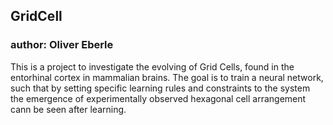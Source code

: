 ## GridCell
### author: Oliver Eberle

This is a project to investigate the evolving of Grid Cells, found in the entorhinal cortex in mammalian brains. 
The goal is to train a neural network, such that by setting specific learning rules and constraints to the system
the emergence of experimentally observed hexagonal cell arrangement cann be seen after learning.
